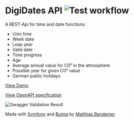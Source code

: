 # DigiDates API ![Test workflow](https://github.com/bandemer/digidatesAPI/actions/workflows/main.yml/badge.svg) 

A REST-Api for time and date functions:

* Unix time
* Week date
* Leap year
* Valid date
* Time progress
* Age
* Average annual value for C0² in the atmosphere
* Possible year for given C0² value
* German public holidays

[View Demo](https://digidates.de/)

[View OpenAPI specification](https://digidates.de/docs/openapi.yaml) 

![Swagger Validation Result](https://validator.swagger.io/validator?url=https://raw.githubusercontent.com/bandemer/digidatesAPI/master/docs/openapi.yaml)
 

Made with [Symfony](https://symfony.com) and [Bulma](https://bulma.io) by [Matthias Bandemer](https://bandemer.dev)
